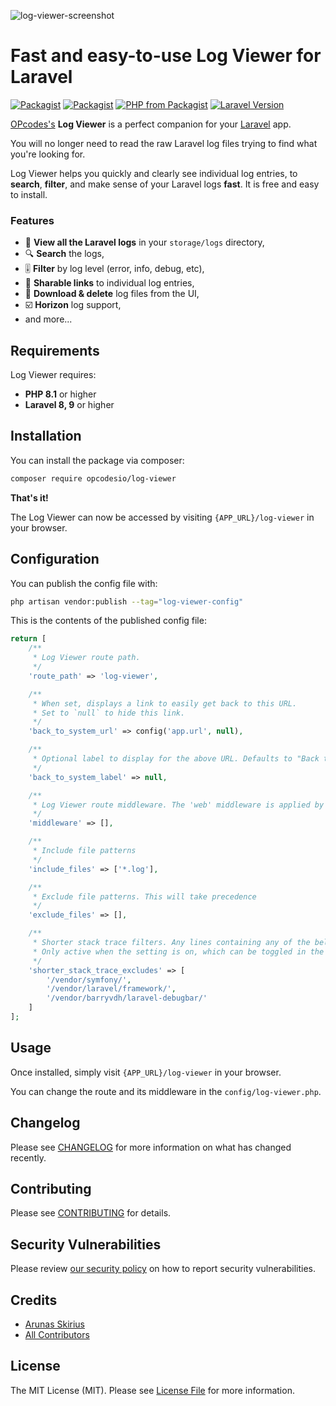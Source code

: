 ![log-viewer-screenshot](https://user-images.githubusercontent.com/8697942/184591230-e6dfb1e6-215e-418b-a61e-58c9cdbb392a.png)

# Fast and easy-to-use Log Viewer for Laravel

[![Packagist](https://img.shields.io/packagist/v/opcodesio/log-viewer.svg?style=flat-square)](https://packagist.org/packages/opcodesio/log-viewer)
[![Packagist](https://img.shields.io/packagist/dm/opcodesio/log-viewer.svg?style=flat-square)](https://packagist.org/packages/opcodesio/log-viewer)
[![PHP from Packagist](https://img.shields.io/packagist/php-v/opcodesio/log-viewer.svg?style=flat-square)](https://packagist.org/packages/opcodesio/log-viewer)
[![Laravel Version](https://img.shields.io/badge/Laravel-8.x,%209.x-brightgreen.svg?style=flat-square)](https://packagist.org/packages/opcodesio/log-viewer)

[OPcodes's](https://www.opcodes.io/) **Log Viewer** is a perfect companion for your [Laravel](https://laravel.com/) app.

You will no longer need to read the raw Laravel log files trying to find what you're looking for.

Log Viewer helps you quickly and clearly see individual log entries, to **search**, **filter**, and make sense of your Laravel logs **fast**. It is free and easy to install.

### Features
- 📂 **View all the Laravel logs** in your `storage/logs` directory,
- 🔍 **Search** the logs,
- 🎚 **Filter** by log level (error, info, debug, etc),
- 🔗 **Sharable links** to individual log entries,
- 💾 **Download & delete** log files from the UI,
- ☑️ **Horizon** log support,
- and more...

## Requirements

Log Viewer requires:
- **PHP 8.1** or higher
- **Laravel 8, 9** or higher

## Installation

You can install the package via composer:

```bash
composer require opcodesio/log-viewer
```

**That's it!**

The Log Viewer can now be accessed by visiting `{APP_URL}/log-viewer` in your browser.

## Configuration

You can publish the config file with:

```bash
php artisan vendor:publish --tag="log-viewer-config"
```

This is the contents of the published config file:

```php
return [
    /**
     * Log Viewer route path.
     */
    'route_path' => 'log-viewer',

    /**
     * When set, displays a link to easily get back to this URL.
     * Set to `null` to hide this link.
     */
    'back_to_system_url' => config('app.url', null),

    /**
     * Optional label to display for the above URL. Defaults to "Back to {{ app.name }}"
     */
    'back_to_system_label' => null,

    /**
     * Log Viewer route middleware. The 'web' middleware is applied by default.
     */
    'middleware' => [],

    /**
     * Include file patterns
     */
    'include_files' => ['*.log'],

    /**
     * Exclude file patterns. This will take precedence
     */
    'exclude_files' => [],

    /**
     * Shorter stack trace filters. Any lines containing any of the below strings will be excluded from the full log.
     * Only active when the setting is on, which can be toggled in the user interface.
     */
    'shorter_stack_trace_excludes' => [
        '/vendor/symfony/',
        '/vendor/laravel/framework/',
        '/vendor/barryvdh/laravel-debugbar/'
    ]
];
```

## Usage

Once installed, simply visit `{APP_URL}/log-viewer` in your browser.

You can change the route and its middleware in the `config/log-viewer.php`.

## Changelog

Please see [CHANGELOG](CHANGELOG.md) for more information on what has changed recently.

## Contributing

Please see [CONTRIBUTING](https://github.com/arukompas/.github/blob/main/CONTRIBUTING.md) for details.

## Security Vulnerabilities

Please review [our security policy](../../security/policy) on how to report security vulnerabilities.

## Credits

- [Arunas Skirius](https://github.com/arukompas)
- [All Contributors](../../contributors)

## License

The MIT License (MIT). Please see [License File](LICENSE.md) for more information.
